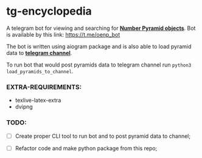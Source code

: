 # tg-encyclopedia
A telegram bot for viewing and searching for **[Number Pyramid objects](https://oenp.tusur.ru/)**. Bot is available by this link: <https://t.me/oenp_bot>

The bot is written using aiogram package and is also able to load pyramid data to **[telegram channel](t.me/oenp_tusur)**.

To run bot that would post pyramids data to telegram channel run `python3 load_pyramids_to_channel`.

### **EXTRA-REQUIREMENTS**:
- texlive-latex-extra 
- dvipng


### **TODO**:

- [ ] Create proper CLI tool to run bot and to post pyramid data to channel;
- [ ] Refactor code and make python package from this repo;

